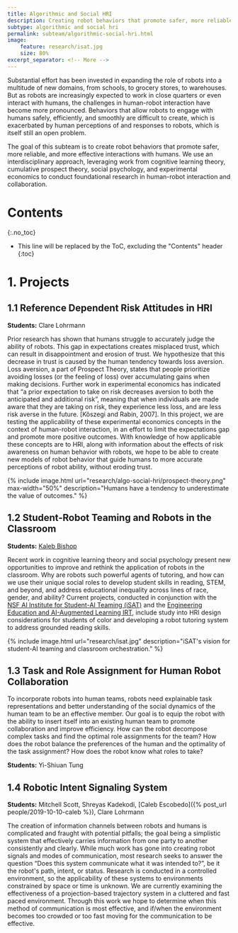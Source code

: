 ```yaml
---
title: Algorithmic and Social HRI
description: Creating robot behaviors that promote safer, more reliable, and more effective interactions with humans
subtype: algorithmic and social hri
permalink: subteam/algorithmic-social-hri.html
image:
    feature: research/isat.jpg
    size: 80%
excerpt_separator: <!-- More -->
---
```


Substantial effort has been invested in expanding the role of robots into a multitude of new domains, from schools, to grocery stores, to warehouses.
But as robots are increasingly expected to work in close quarters or even interact with humans, the challenges in human-robot interaction have become more pronounced.
Behaviors that allow robots to engage with humans safely, efficiently, and smoothly are difficult to create, which is exacerbated by human perceptions of and responses to robots, which is itself still an open problem.

The goal of this subteam is to create robot behaviors that promote safer, more reliable, and more effective interactions with humans.
We use an interdisciplinary approach, leveraging work from cognitive learning theory, cumulative prospect theory, social psychology, and experimental economics to conduct foundational research in human-robot interaction and collaboration.

<!-- More -->

# Contents
{:.no_toc}

* This line will be replaced by the ToC, excluding the "Contents" header
{:toc}

# 1. Projects

## 1.1 Reference Dependent Risk Attitudes in HRI

**Students:** Clare Lohrmann

Prior research has shown that humans struggle to accurately judge the ability of robots.
This gap in expectations creates misplaced trust, which can result in disappointment and erosion of trust.
We hypothesize that this decrease in trust is caused by the human tendency towards loss aversion.
Loss aversion, a part of Prospect Theory, states that people prioritize avoiding losses (or the feeling of loss) over accumulating gains when making decisions.
Further work in experimental economics has indicated that “a prior expectation to take on risk decreases aversion to both the anticipated and additional risk”, meaning that when individuals are made aware that they are taking on risk, they experience less loss, and are less risk averse in the future. [Kȍszegi and Rabin, 2007].
In this project, we are testing the applicability of these experimental economics concepts in the context of human-robot interaction, in an effort to limit the expectations gap and promote more positive outcomes.
With knowledge of how applicable these concepts are to HRI, along with information about the effects of risk awareness on human behavior with robots, we hope to be able to create new models of robot behavior that guide humans to more accurate perceptions of robot ability, without eroding trust.

{% include image.html url="research/algo-social-hri/prospect-theory.png" max-width="50%" description="Humans have a tendency to underestimate the value of outcomes." %}

## 1.2 Student-Robot Teaming and Robots in the Classroom

**Students:** [Kaleb Bishop](https://kalebishop.github.io/)

Recent work in cognitive learning theory and social psychology present new opportunities to improve and rethink the application of robots in the classroom.
Why are robots such powerful agents of tutoring, and how can we use their unique social roles to develop student skills in reading, STEM, and beyond, and address educational inequality across lines of race, gender, and ability?
Current projects, conducted in conjunction with the [NSF AI Institute for Student-AI Teaming (iSAT)](https://www.colorado.edu/research/ai-institute/) and the [Engineering Education and AI-Augmented Learning IRT](https://www.colorado.edu/irt/engineering-education-ai/), include study into HRI design considerations for students of color and developing a robot tutoring system to address grounded reading skills.

{% include image.html url="research/isat.jpg" description="iSAT's vision for student-AI teaming and classroom orchestration." %}

## 1.3 Task and Role Assignment for Human Robot Collaboration

To incorporate robots into human teams, robots need explainable task representations and better understanding of the social dynamics of the human team to be an effective member.
Our goal is to equip the robot with the ability to insert itself into an existing human team to promote collaboration and improve efficiency.
How can the robot decompose complex tasks and find the optimal role assignments for the team?
How does the robot balance the preferences of the human and the optimality of the task assignment?
How does the robot know what roles to take?

**Students:** Yi-Shiuan Tung

## 1.4 Robotic Intent Signaling System

**Students:** Mitchell Scott, Shreyas Kadekodi, [Caleb Escobedo]({% post_url people/2019-10-10-caleb %}), Clare Lohrmann

The creation of information channels between robots and humans is complicated and fraught with potential pitfalls; the goal being a simplistic system that effectively carries information from one party to another consistently and clearly.
While much work has gone into creating robot signals and modes of communication, most research seeks to answer the question “Does this system communicate what it was intended to?”, be it the robot's path, intent, or status.
Research is conducted in a controlled environment, so the applicability of these systems to environments constrained by space or time is unknown.
We are currently examining the effectiveness of a projection-based trajectory system in a cluttered and fast paced environment.
Through this work we hope to determine when this method of communication is most effective, and if/when the environment becomes too crowded or too fast moving for the communication to be effective.
